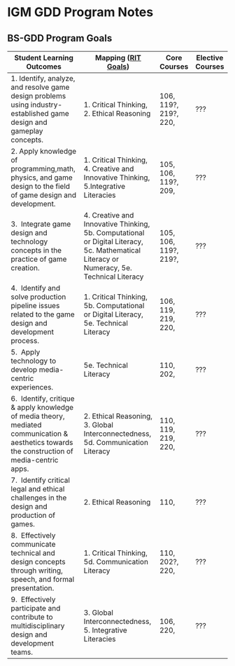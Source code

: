 # IGM GDD Program Notes

## BS-GDD Program Goals


Student Learning Outcomes | Mapping ([RIT Goals](https://www.rit.edu/academicaffairs/outcomes/institutional-assessment/essential-outcomes)) | Core Courses | Elective Courses
--- | --- | --- | ---
1.&nbsp;Identify, analyze, and resolve game design problems using industry-established game design and gameplay concepts. | 1. Critical Thinking, 2. Ethical Reasoning | 106, 119?, 219?, 220,   | ???
2.&nbsp;Apply knowledge of programming,math, physics, and game design to the field of game design and development. | 1. Critical Thinking, 4. Creative and Innovative Thinking, 5.Integrative Literacies | 105, 106, 119?, 209,  | ???
3.&nbsp; Integrate game design and technology concepts in the practice of game creation. | 4. Creative and Innovative Thinking, 5b. Computational or Digital Literacy, 5c. Mathematical Literacy or Numeracy, 5e. Technical Literacy | 105, 106, 119?, 219?,  | ???
4.&nbsp; Identify and solve production pipeline issues related to the game design and development process. | 1. Critical Thinking, 5b. Computational or Digital Literacy, 5e. Technical Literacy | 106, 119, 219, 220,  | ???
5.&nbsp; Apply technology to develop media-centric experiences. | 5e. Technical Literacy | 110, 202, | ???
6.&nbsp; Identify, critique & apply knowledge of media theory, mediated communication & aesthetics towards the construction of media-centric apps. | 2. Ethical Reasoning, 3. Global Interconnectedness, 5d. Communication Literacy | 110, 119, 219, 220,   | ???
7.&nbsp; Identify critical legal and ethical challenges in the design and production of games. | 2. Ethical Reasoning | 110, | ???
8.&nbsp; Effectively communicate technical and design concepts through writing, speech, and formal presentation. | 1. Critical Thinking, 5d. Communication Literacy | 110, 202?, 220, | ???
9.&nbsp; Effectively participate and contribute to multidisciplinary design and development teams. | 3. Global Interconnectedness, 5. Integrative Literacies | 106, 220,  | ???
